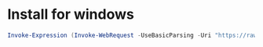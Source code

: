 
# Install for windows

```powershell
Invoke-Expression (Invoke-WebRequest -UseBasicParsing -Uri "https://raw.githubusercontent.com/DavidHoenisch/nucamp-lab-setup/refs/heads/master/windows-setup/setup.ps1" | Select-Object -ExpandProperty Content)
```
